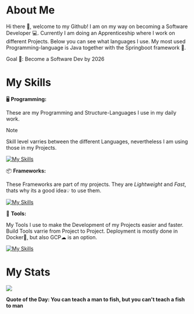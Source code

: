 # About Me

Hi there 👋, welcome to my Github! I am on my way on becoming a Software Developer 💻. Currently I am doing an Apprenticeship where I work on different Projects. Below you can see what languages I use. My most used Programming-language is Java together with the Springboot framework 🍃.

Goal 🎯: Become a Software Dev by 2026

# My Skills

🖥️ **Programming:**

These are my Programming and Structure-Languages I use in my daily work.

> [!NOTE]
> Skill level varries between the different Languages, nevertheless I am using those in my Projects.

[![My Skills](https://skillicons.dev/icons?i=js,ts,html,css,sass,java,cs,kotlin&theme=light&perline=4)](https://skillicons.dev)

📦 **Frameworks:**

These Frameworks are part of my projects. They are *Lightweight* and *Fast*, thats why its a good idea💡 to use them.

[![My Skills](https://skillicons.dev/icons?i=angular,vuejs,vite,nodejs,spring,bootstrap&theme=light)](https://skillicons.dev)

🔨 **Tools:**

My Tools I use to make the Development of my Projects easier and faster. Build Tools varrie from Project to Project. Deployment is mostly done in Docker🐳, but also GCP☁ is an option.

[![My Skills](https://skillicons.dev/icons?i=docker,gcp,postgresql,mysql,maven,gradle,idea,postman,stackoverflow,git&theme=light&perline=4)](https://skillicons.dev)

# My Stats

<img src="https://github-readme-stats.vercel.app/api?username=skyz18&&show_icons=true&title_color=0099ff&icon_color=0066cc&text_color=f2f2f2&bg_color=16191d">


**Quote of the Day: You can teach a man to fish, but you can't teach a fish to man**
